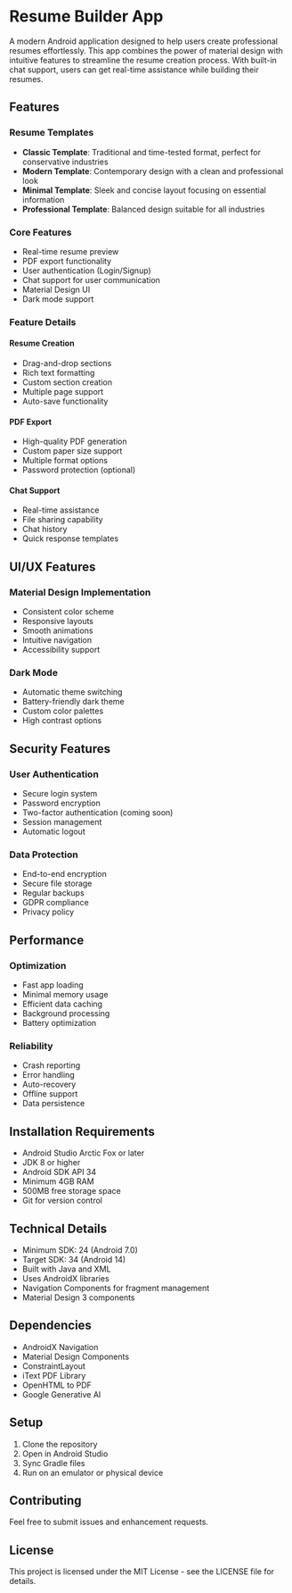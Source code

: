 # Resume Builder App

A modern Android application designed to help users create professional resumes effortlessly. This app combines the power of material design with intuitive features to streamline the resume creation process. With built-in chat support, users can get real-time assistance while building their resumes.

## Features

### Resume Templates

- **Classic Template**: Traditional and time-tested format, perfect for conservative industries
- **Modern Template**: Contemporary design with a clean and professional look
- **Minimal Template**: Sleek and concise layout focusing on essential information
- **Professional Template**: Balanced design suitable for all industries

### Core Features

- Real-time resume preview
- PDF export functionality
- User authentication (Login/Signup)
- Chat support for user communication
- Material Design UI
- Dark mode support

### Feature Details

#### Resume Creation

- Drag-and-drop sections
- Rich text formatting
- Custom section creation
- Multiple page support
- Auto-save functionality

#### PDF Export

- High-quality PDF generation
- Custom paper size support
- Multiple format options
- Password protection (optional)

#### Chat Support

- Real-time assistance
- File sharing capability
- Chat history
- Quick response templates

## UI/UX Features

### Material Design Implementation

- Consistent color scheme
- Responsive layouts
- Smooth animations
- Intuitive navigation
- Accessibility support

### Dark Mode

- Automatic theme switching
- Battery-friendly dark theme
- Custom color palettes
- High contrast options

## Security Features

### User Authentication

- Secure login system
- Password encryption
- Two-factor authentication (coming soon)
- Session management
- Automatic logout

### Data Protection

- End-to-end encryption
- Secure file storage
- Regular backups
- GDPR compliance
- Privacy policy

## Performance

### Optimization

- Fast app loading
- Minimal memory usage
- Efficient data caching
- Background processing
- Battery optimization

### Reliability

- Crash reporting
- Error handling
- Auto-recovery
- Offline support
- Data persistence

## Installation Requirements

- Android Studio Arctic Fox or later
- JDK 8 or higher
- Android SDK API 34
- Minimum 4GB RAM
- 500MB free storage space
- Git for version control

## Technical Details

- Minimum SDK: 24 (Android 7.0)
- Target SDK: 34 (Android 14)
- Built with Java and XML
- Uses AndroidX libraries
- Navigation Components for fragment management
- Material Design 3 components

## Dependencies

- AndroidX Navigation
- Material Design Components
- ConstraintLayout
- iText PDF Library
- OpenHTML to PDF
- Google Generative AI

## Setup

1. Clone the repository
2. Open in Android Studio
3. Sync Gradle files
4. Run on an emulator or physical device

## Contributing

Feel free to submit issues and enhancement requests.

## License

This project is licensed under the MIT License - see the LICENSE file for details.
